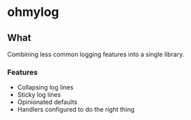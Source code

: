# ohmylog

## What

Combining less common logging features into a single library.

### Features

 + Collapsing log lines
 + Sticky log lines
 + Opinionated defaults
 + Handlers configured to do the right thing
